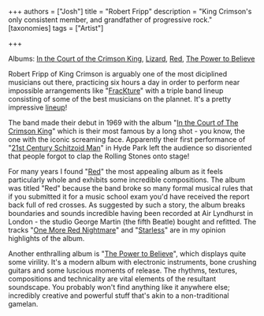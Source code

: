 +++
authors = ["Josh"]
title = "Robert Fripp"
description = "King Crimson's only consistent member, and grandfather of progressive rock."
[taxonomies]
tags = ["Artist"]

+++

Albums: [In the Court of the Crimson King](https://youtube.com/playlist?list=PLXhfRoiJBIiuXOUv_7EJ1i7UKj0aGfy0U&si=oU8w4Fw7u8m2xfEZ), [Lizard](https://youtube.com/playlist?list=PLXhfRoiJBIivF7WWLowP0hkPDypPtqInQ&si=TI_TuQilYOC7xXQ4), [Red](https://youtube.com/playlist?list=PLXhfRoiJBIislZ9MHBBNYK0h3N30Gv7Ja&si=yLs3qZNvq1C3uKWo), [The Power to Believe](https://youtube.com/playlist?list=OLAK5uy_mV_JttmDVpduTKQWoJhKubqxUU7x0PVwA&si=fHqf31KN_BbH-jxk)

Robert Fripp of King Crimson is arguably one of the most diciplined musicians out there, practicing six hours a day in order to perform near impossible arrangements like "[FracKture](https://youtu.be/W2nO_W9JZYw?si=lnfg93_qnXELxj7h)" with a triple band lineup consisting of some of the best musicians on the plannet. It's a pretty impressive [lineup](https://youtu.be/IpZxwe4SXY8?si=Qji_D0a5cH5F3uz9)! 

The band made their debut in 1969 with the album "[In the Court of The Crimson King](https://youtube.com/playlist?list=OLAK5uy_npAxahIi6ehG_i3qD04oSeSGA6iUCM58E&si=d2GbumJDXO8Ha1Dw)" which is their most famous by a long shot - you know, the one with the iconic screaming face. Apparently their first performance of "[21st Century Schitzoid Man](https://youtu.be/7OvW8Z7kiws?si=pqG-j0EtonkZI1t3)" in Hyde Park left the audience so disoriented that people forgot to clap the Rolling Stones onto stage!

For many years I found "[Red](https://youtube.com/playlist?list=PLXhfRoiJBIislZ9MHBBNYK0h3N30Gv7Ja&si=W7AvSgRzh-hu7hmQ)" the most appealing album as it feels particularly whole and exhibits some incredible compositions. The album was titled "Red" because the band broke so many formal musical rules that if you submitted it for a music school exam you'd have received the report back full of red crosses. As suggested by such a story, the album breaks boundaries and sounds incredible having been recorded at Air Lyndhurst in London - the studio George Martin (the fifth Beatle) bought and refitted. The tracks "[One More Red Nightmare](https://youtu.be/cLoQADJnGr4?si=tVjx0lEQt_uBpH7C)" and "[Starless](https://youtu.be/bA27IWspddM?si=3hTOE3kxN0BmY1sI)" are in my opinion highlights of the album.

Another enthralling album is "[The Power to Believe](https://youtube.com/playlist?list=PLXhfRoiJBIivyJfsjWvAqCaHEPsE986uE&si=MjXS6TjGXwvUBV7H)", which displays quite some virility. It's a modern album with electronic instruments, bone crushing guitars and some luscious moments of release. The rhythms, textures, compositions and technicality are vital elements of the resultant soundscape. You probably won't find anything like it anywhere else; incredibly creative and powerful stuff that's akin to a non-traditional gamelan. 
